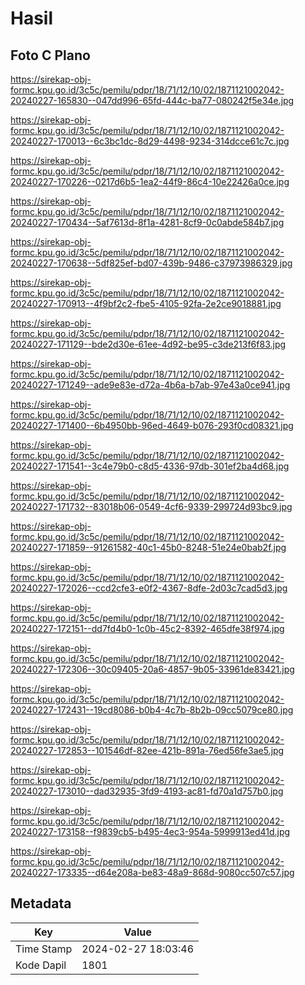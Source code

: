 # Hasil

## Foto C Plano

https://sirekap-obj-formc.kpu.go.id/3c5c/pemilu/pdpr/18/71/12/10/02/1871121002042-20240227-165830--047dd996-65fd-444c-ba77-080242f5e34e.jpg

https://sirekap-obj-formc.kpu.go.id/3c5c/pemilu/pdpr/18/71/12/10/02/1871121002042-20240227-170013--6c3bc1dc-8d29-4498-9234-314dcce61c7c.jpg

https://sirekap-obj-formc.kpu.go.id/3c5c/pemilu/pdpr/18/71/12/10/02/1871121002042-20240227-170226--0217d6b5-1ea2-44f9-86c4-10e22426a0ce.jpg

https://sirekap-obj-formc.kpu.go.id/3c5c/pemilu/pdpr/18/71/12/10/02/1871121002042-20240227-170434--5af7613d-8f1a-4281-8cf9-0c0abde584b7.jpg

https://sirekap-obj-formc.kpu.go.id/3c5c/pemilu/pdpr/18/71/12/10/02/1871121002042-20240227-170638--5df825ef-bd07-439b-9486-c37973986329.jpg

https://sirekap-obj-formc.kpu.go.id/3c5c/pemilu/pdpr/18/71/12/10/02/1871121002042-20240227-170913--4f9bf2c2-fbe5-4105-92fa-2e2ce9018881.jpg

https://sirekap-obj-formc.kpu.go.id/3c5c/pemilu/pdpr/18/71/12/10/02/1871121002042-20240227-171129--bde2d30e-61ee-4d92-be95-c3de213f6f83.jpg

https://sirekap-obj-formc.kpu.go.id/3c5c/pemilu/pdpr/18/71/12/10/02/1871121002042-20240227-171249--ade9e83e-d72a-4b6a-b7ab-97e43a0ce941.jpg

https://sirekap-obj-formc.kpu.go.id/3c5c/pemilu/pdpr/18/71/12/10/02/1871121002042-20240227-171400--6b4950bb-96ed-4649-b076-293f0cd08321.jpg

https://sirekap-obj-formc.kpu.go.id/3c5c/pemilu/pdpr/18/71/12/10/02/1871121002042-20240227-171541--3c4e79b0-c8d5-4336-97db-301ef2ba4d68.jpg

https://sirekap-obj-formc.kpu.go.id/3c5c/pemilu/pdpr/18/71/12/10/02/1871121002042-20240227-171732--83018b06-0549-4cf6-9339-299724d93bc9.jpg

https://sirekap-obj-formc.kpu.go.id/3c5c/pemilu/pdpr/18/71/12/10/02/1871121002042-20240227-171859--91261582-40c1-45b0-8248-51e24e0bab2f.jpg

https://sirekap-obj-formc.kpu.go.id/3c5c/pemilu/pdpr/18/71/12/10/02/1871121002042-20240227-172026--ccd2cfe3-e0f2-4367-8dfe-2d03c7cad5d3.jpg

https://sirekap-obj-formc.kpu.go.id/3c5c/pemilu/pdpr/18/71/12/10/02/1871121002042-20240227-172151--dd7fd4b0-1c0b-45c2-8392-465dfe38f974.jpg

https://sirekap-obj-formc.kpu.go.id/3c5c/pemilu/pdpr/18/71/12/10/02/1871121002042-20240227-172306--30c09405-20a6-4857-9b05-33961de83421.jpg

https://sirekap-obj-formc.kpu.go.id/3c5c/pemilu/pdpr/18/71/12/10/02/1871121002042-20240227-172431--19cd8086-b0b4-4c7b-8b2b-09cc5079ce80.jpg

https://sirekap-obj-formc.kpu.go.id/3c5c/pemilu/pdpr/18/71/12/10/02/1871121002042-20240227-172853--101546df-82ee-421b-891a-76ed56fe3ae5.jpg

https://sirekap-obj-formc.kpu.go.id/3c5c/pemilu/pdpr/18/71/12/10/02/1871121002042-20240227-173010--dad32935-3fd9-4193-ac81-fd70a1d757b0.jpg

https://sirekap-obj-formc.kpu.go.id/3c5c/pemilu/pdpr/18/71/12/10/02/1871121002042-20240227-173158--f9839cb5-b495-4ec3-954a-5999913ed41d.jpg

https://sirekap-obj-formc.kpu.go.id/3c5c/pemilu/pdpr/18/71/12/10/02/1871121002042-20240227-173335--d64e208a-be83-48a9-868d-9080cc507c57.jpg


## Metadata

| Key        | Value               |
| ---------- | ------------------- |
| Time Stamp | 2024-02-27 18:03:46 |
| Kode Dapil | 1801                |



